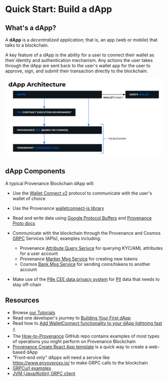 # Quick Start: Build a dApp

## What's a dApp?

A **dApp** is a _decentralized application_; that is, an app (web or mobile) that talks to a blockchain. 

A key feature of a dApp is the ability for a user to connect their wallet as their identity and authentication mechanism. Any actions
the user takes through the dApp are sent back to the user's wallet app for the user to approve, sign, and submit their
transaction directly to the blockchain.

![dApp architecture](/img/quick-start/dapp-architecture.png)

## dApp Components

A typical Provenance Blockchain dApp will:

- Use the [Wallet Connect v2](https://docs.walletconnect.com/2.0/) protocol to communicate with the user's wallet of choice

- Use the Provenance [walletconnect-js library](https://github.com/provenance-io/walletconnect-js)

- Read and write data using [Google Protocol Buffers](https://developers.google.com/protocol-buffers) and [Provenance Proto docs](https://github.com/provenance-io/provenance/blob/main/docs/proto-docs.md)

- Communicate with the blockchain through the Provenance and Cosmos [GRPC](https://grpc.io/) Services (APIs), examples including:
  - Provenance [Attribute Query Serivce](https://github.com/provenance-io/provenance/blob/main/docs/proto-docs.md#provenance.attribute.v1.Query) for querying KYC/AML attributes for a user account 
  - Provenance [Marker Msg Service](https://github.com/provenance-io/provenance/blob/main/docs/proto-docs.md#provenance.marker.v1.Msg) for creating new tokens
  - Cosmos [Bank Msg Service](https://buf.build/cosmos/cosmos-sdk/docs/main:cosmos.bank.v1beta1) for sending coins/tokens to another account

- Make use of the [P8e CEE data privacy system](/docs/pb/p8e/overview/) for [PII](https://www.investopedia.com/terms/p/personally-identifiable-information-pii.asp) data that needs to stay off-chain
  

## Resources

- Browse [our Tutorials](/docs/build/tutorials)
- Read one developer's journey to [Building Your First dApp](https://medium.com/provenanceblockchain/building-your-first-dapp-5679c07d1983)
- Read how to [Add WalletConnect functionality to your dApp lightning fast ⚡](https://medium.com/provenanceblockchain/creating-dapps-via-walletconnect-js-658268c8d549)
- The [How-to-Provenance](https://github.com/provenance-io/how-to-provenance) GitHub repo contains examples of most types of operations you might perform on Provenance Blockchain
- [Provenance Create React App template](https://github.com/provenance-io/create-provenance-app-template) is a quick way to create a web-based dApp
- "Front-end only" dApps will need a service like https://www.envoyproxy.io/ to make GRPC calls to the blockchain
- [GRPCurl examples](https://github.com/provenance-io/provenance/blob/main/docs/grpcurl.md)
- [JVM (Java/Kotlin) GRPC client](https://github.com/provenance-io/pb-grpc-client-kotlin)